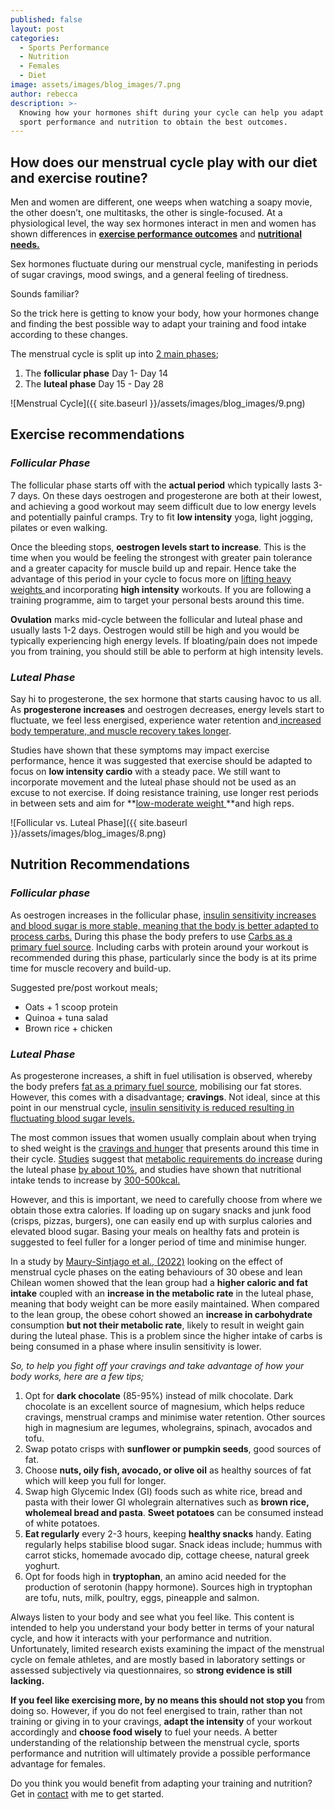 ```yaml
---
published: false
layout: post
categories:
  - Sports Performance
  - Nutrition
  - Females
  - Diet
image: assets/images/blog_images/7.png
author: rebecca
description: >-
  Knowing how your hormones shift during your cycle can help you adapt your
  sport performance and nutrition to obtain the best outcomes.
---
```

## How does our menstrual cycle play with our diet and exercise routine? 

Men and women are different, one weeps when watching a soapy movie, the other doesn’t, one multitasks,  the other is single-focused. At a physiological level, the way sex hormones interact in men and women has shown differences in **[exercise performance outcomes](https://www.mdpi.com/1660-4601/19/9/4946/htm)** and **[nutritional needs. ](https://jissn.biomedcentral.com/articles/10.1186/s12970-021-00422-8)**

Sex hormones fluctuate during our menstrual cycle, manifesting in periods of sugar cravings, mood swings, and a general feeling of tiredness.

Sounds familiar? 

So the trick here is getting to know your body, how your hormones change and finding the best possible way to adapt your training and food intake according to these changes. 

The menstrual cycle is split up into [2 main phases](https://www.ncbi.nlm.nih.gov/books/NBK279054/); 

1. The **follicular phase** Day 1- Day 14
2. The **luteal phase**  Day 15 - Day 28 

![Menstrual Cycle]({{ site.baseurl }}/assets/images/blog_images/9.png)

## Exercise recommendations

### _Follicular Phase_

The follicular phase starts off with the **actual period** which typically lasts 3-7 days. On these days oestrogen and progesterone are both at their lowest, and achieving a good workout may seem difficult due to low energy levels and potentially painful cramps. Try to fit **low intensity** yoga, light jogging, pilates or even walking. 

Once the bleeding stops, **oestrogen levels start to increase**. This is the time when you would be feeling the strongest with greater pain tolerance and a greater capacity for muscle build up and repair. Hence take the advantage of this period in your cycle to focus more on [lifting heavy weights ](https://www.ncbi.nlm.nih.gov/pmc/articles/PMC4236309/)and incorporating **high intensity** workouts. If you are following a training programme, aim to target your personal bests around this time. 

**Ovulation** marks mid-cycle between the follicular and luteal phase and usually lasts 1-2 days. Oestrogen would still be high and you would be typically experiencing high energy levels. If bloating/pain does not impede you from training, you should still be able to perform at high intensity levels. 

### _Luteal Phase_

Say hi to progesterone, the sex hormone that starts causing havoc to us all. As **progesterone increases** and oestrogen decreases, energy levels start to fluctuate, we feel less energised, experience water retention and[ increased body temperature, and muscle recovery takes longer](https://jissn.biomedcentral.com/articles/10.1186/s12970-021-00422-8). 

Studies have shown that these symptoms may impact exercise performance, hence it was suggested that exercise should be adapted to focus on **low intensity cardio** with a steady pace. We still want to incorporate movement and the luteal phase should not be used as an excuse to not exercise. If doing resistance training, use longer rest periods in between sets and aim for **[low-moderate weight ](https://www.ncbi.nlm.nih.gov/pmc/articles/PMC5376807/)**and high reps. 

![Follicular vs. Luteal Phase]({{ site.baseurl }}/assets/images/blog_images/8.png)

## Nutrition Recommendations

### _Follicular phase_

As oestrogen increases in the follicular phase, [insulin sensitivity increases and blood sugar is more stable, meaning that the body is better adapted to process carbs.](https://jissn.biomedcentral.com/articles/10.1186/s12970-021-00422-8) During this phase the body prefers to use [Carbs as a primary fuel source](https://www.mdpi.com/978584). Including carbs with protein around your workout is recommended during this phase, particularly since the body is at its prime time for muscle recovery and build-up. 

Suggested pre/post workout meals; 

- Oats + 1 scoop protein 
- Quinoa + tuna salad
- Brown rice + chicken

### _Luteal Phase_

As progesterone increases, a shift in fuel utilisation is observed, whereby the body prefers [fat as a primary fuel source](https://www.mdpi.com/978584), mobilising our fat stores. However, this comes with a disadvantage; **cravings**. Not ideal, since at this point in our menstrual cycle, [insulin sensitivity is reduced resulting in fluctuating blood sugar levels.](https://jissn.biomedcentral.com/articles/10.1186/s12970-021-00422-8)

The most common issues that women usually complain about when trying to shed weight is the [cravings and hunger](https://www.sciencedirect.com/science/article/abs/pii/S0306453020301323) that presents around this time in their cycle. [Studies](https://journals.plos.org/plosone/article?id=10.1371/journal.pone.0236025) suggest that [metabolic requirements do increase](https://pubmed.ncbi.nlm.nih.gov/31981319/) during the luteal phase [by about 10%](https://www.cambridge.org/core/journals/proceedings-of-the-nutrition-society/article/resting-metabolic-rate-and-the-menstrual-cycle/FA5305059409B786DB3C4AE19183ECFB), and studies have shown that nutritional intake tends to increase by [300-500kcal.](https://www.sciencedirect.com/science/article/abs/pii/S0003426616300919?via%3Dihub)

However, and this is important, we need to carefully choose from where we obtain those extra calories. If loading up on sugary snacks and junk food (crisps, pizzas, burgers), one can easily end up with surplus calories and elevated blood sugar. Basing your meals on healthy fats and protein is suggested to feel fuller for a longer period of time and minimise hunger. 

In a study by [ Maury-Sintjago et al., (2022)](https://www.mdpi.com/2072-6643/14/10/1997/htm) looking on the effect of menstrual cycle phases on the eating behaviours of 30 obese and lean Chilean women showed that the lean group had a **higher caloric and fat intake** coupled with an **increase in the metabolic rate** in the luteal phase, meaning that body weight can be more easily maintained. When compared to the lean group, the obese cohort showed an **increase in carbohydrate** consumption **but not their metabolic rate**, likely to result in weight gain during the luteal phase. This is a problem since the higher intake of carbs is being consumed in a phase where insulin sensitivity is lower.  

_So, to help you fight off your cravings and take advantage of how your body works, here are a few tips;_

1. Opt for **dark chocolate** (85-95%) instead of milk chocolate. Dark chocolate is an excellent source of magnesium, which helps reduce cravings, menstrual cramps and minimise water retention. Other sources high in magnesium are legumes, wholegrains, spinach, avocados and tofu. 
2. Swap potato crisps with **sunflower or pumpkin seeds**, good sources of fat.
3. Choose **nuts, oily fish, avocado, or olive oil** as healthy sources of fat which will keep you full for longer. 
4. Swap high Glycemic Index (GI) foods such as white rice, bread and pasta with their lower GI wholegrain alternatives such as **brown rice, wholemeal bread and pasta**. **Sweet potatoes** can be consumed instead of white potatoes.
5. **Eat regularly** every 2-3 hours, keeping **healthy snacks** handy. Eating regularly helps stabilise blood sugar. Snack ideas include; hummus with carrot sticks, homemade avocado dip, cottage cheese, natural greek yoghurt. 
6. Opt for foods high in **tryptophan**, an amino acid needed for the production of serotonin (happy hormone). Sources high in tryptophan are tofu, nuts, milk, poultry, eggs, pineapple and salmon. 

Always listen to your body and see what you feel like. This content is intended to help you understand your body better in terms of your natural cycle, and how it interacts with your performance and nutrition. Unfortunately, limited research exists examining the impact of the menstrual cycle on female athletes, and are mostly based in laboratory settings or assessed subjectively via questionnaires, so **strong evidence is still lacking.**

**If you feel like exercising more, by no means this should not stop you** from doing so. However, if you do not feel energised to train, rather than not training or giving in to your cravings, **adapt the intensity** of your workout accordingly and **choose food wisely** to fuel your needs. A better understanding of the relationship between the menstrual cycle, sports performance and nutrition will ultimately provide a possible performance advantage for females.

Do you think you would benefit from adapting your training and nutrition?
Get in [contact](/contact) with me to get started.
